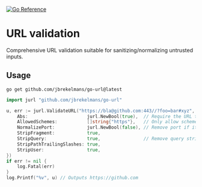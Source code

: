 [![Go Reference](https://pkg.go.dev/badge/github.com/jbrekelmans/go-url.svg)](https://pkg.go.dev/github.com/jbrekelmans/go-url)

# URL validation

Comprehensive URL validation suitable for sanitizing/normalizing untrusted inputs.

## Usage

`go get github.com/jbrekelmans/go-url@latest`

```go
import jurl "github.com/jbrekelmans/go-url"

u, err := jurl.ValidateURL("https://bla@github.com:443//?foo=bar#xyz", jurl.ValidateURLOptions{
    Abs:                      jurl.NewBool(true),  // Require the URL to be absolute
    AllowedSchemes:           []string{"https"},   // Only allow scheme https
    NormalizePort:            jurl.NewBool(false), // Remove port if it is the default port for the URL.
    StripFragment:            true,
    StripQuery:               true,                // Remove query string.
    StripPathTrailingSlashes: true,
    StripUser:                true,
})
if err != nil {
    log.Fatal(err)
}
log.Printf("%v", u) // Outputs https://github.com
```
